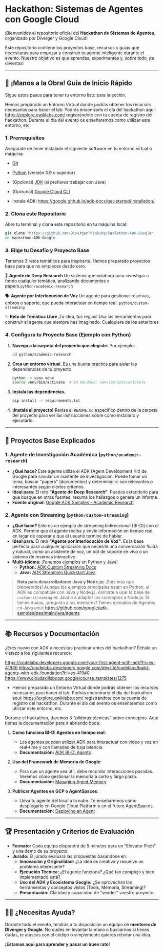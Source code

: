 # Hackathon: Sistemas de Agentes con Google Cloud

¡Bienvenidos al repositorio oficial del **Hackathon de Sistemas de Agentes**, organizado por Diverger y Google Cloud!

Este repositorio contiene los proyectos base, recursos y guías que necesitarás para empezar a construir tu agente inteligente durante el evento. Nuestro objetivo es que aprendas, experimentes y, sobre todo, ¡te diviertas!

---

## 🚀 ¡Manos a la Obra! Guía de Inicio Rápido

Sigue estos pasos para tener tu entorno listo para la acción.

Hemos preparado un Entorno Virtual donde podrás obtener los recursos necesarios para hacer el lab: Podrás encontrarlo el día del hackathon aqui: https://explore.qwiklabs.com/ registrándote con tu cuenta de registro del hackathon. Durante el día del evento os enseñaremos como utilizar este entorno, etc.


### 1. Prerrequisitos

Asegúrate de tener instalado el siguiente software en tu entorno virtual o máquina:
- [Git](https://git-scm.com/book/en/v2/Getting-Started-Installing-Git)
- [Python](https://www.python.org/downloads/) (versión 3.9 o superior)
- (Opcional) [JDK](https://www.oracle.com/java/technologies/downloads/) (si prefieres trabajar con Java)
- (Opcional) [Google Cloud CLI](https://cloud.google.com/sdk/docs/install)

- Instala ADK:
https://google.github.io/adk-docs/get-started/installation/


### 2. Clona este Repositorio

Abre tu terminal y clona este repositorio en tu máquina local:
```bash
git clone "https://github.com/DivergerThinking/hackathon-ADK-Google"
cd hackathon-ADK-Google
```

### 3. Elige tu Desafío y Proyecto Base

Tenemos 3 retos temáticos para inspirarte. Hemos preparado proyectos base para que no empieces desde cero.

🧠 **Agente de Deep Research** 
Un sistema que colabora para investigar a fondo cualquier temática, analizando documentos o papers.`python/academic-research` 

🗣️ **Agente por Interlocución de Voz**
Un agente para gestionar reservas, cobros o soporte, que pueda interactuar en tiempo real. 
`python/custom-streaming`

✨ **Reto de Temática Libre** 
¡Tu idea, tus reglas! Usa las herramientas para construir el agente que siempre has imaginado.
Cualquiera de los anteriores


### 4. Configura tu Proyecto Base (Ejemplo con Python)

1.  **Navega a la carpeta del proyecto que elegiste.** Por ejemplo:
    ```bash
    cd python/academic-research
    ```
2.  **Crea un entorno virtual.** Es una buena práctica para aislar las dependencias de tu proyecto.
    ```bash
    python -m venv venv
    source venv/bin/activate  # En Windows: venv\Scripts\activate
    ```
3.  **Instala las dependencias.**
    ```bash
    pip install -r requirements.txt
    ```
4.  **¡Instala el proyecto!** Revisa el `README.md` específico dentro de la carpeta del proyecto para ver las instrucciones sobre cómo instalarlo y ejecutarlo.

---

## 🔧 Proyectos Base Explicados

### 1. Agente de Investigación Académica (`python/academic-research`)

-   **¿Qué hace?** Este agente utiliza el ADK (Agent Development Kit) de Google para simular un asistente de investigación. Puede tomar un tema, buscar "papers" (documentos) y determinar si son relevantes o interesantes según ciertos criterios.
-   **Ideal para:** El reto **"Agente de Deep Research"**. Puedes extenderlo para que busque en otras fuentes, resuma los hallazgos o genere un informe.
-   **Fuente original:** [Google ADK Samples - Academic Research](https://github.com/google/adk-samples/tree/main/python/agents/academic-research)

### 2. Agente con Streaming (`python/custom-streaming`)

-   **¿Qué hace?** Este es un ejemplo de streaming bidireccional (BI-DI) con el ADK. Permite que el agente reciba y envíe información en tiempo real, en lugar de esperar a que el usuario termine de hablar.
-   **Ideal para:** El reto **"Agente por Interlocución de Voz"**. Es la base perfecta para cualquier aplicación que necesite una conversación fluida y natural, como un asistente de voz, un bot de soporte en vivo o un sistema de reservas interactivo.
-   **Multi-idioma:** ¡Tenemos ejemplos en Python y Java!
    -   **Python:** [ADK Custom Streaming Docs](https://google.github.io/adk-docs/streaming/custom-streaming/)
    -   **Java:** [ADK Streaming Quickstart Java](https://google.github.io/adk-docs/get-started/streaming/quickstart-streaming-java/)

> **Nota para desarrolladores Java y Node.js:** ¡Sois más que bienvenidos! Aunque los ejemplos principales están en Python, el ADK es compatible con Java y Node.js. Anímate a usar la base de `custom-streaming` en Java o a adaptar los conceptos a Node.js. Si tienes dudas, ¡pregunta a los mentores!
Tienes ejemplos de Agentes en Java aqui: https://github.com/google/adk-samples/tree/main/java/agents


---

## 📚 Recursos y Documentación

¿Eres nuevo con ADK y necesitas practicar antes del hackathon? Échale un vistazo a los siguientes recursos:

https://codelabs.developers.google.com/your-first-agent-with-adk?hl=es-419#0
https://codelabs.developers.google.com/devsite/codelabs/build-agents-with-adk-foundation?hl=es-419#0
https://www.cloudskillsboost.google/course_templates/1275


- Hemos preparado un Entorno Virtual donde podrás obtener los recursos necesarios para hacer el lab:
Podrás encontrarlo el día del hackathon aqui:
https://explore.qwiklabs.com/ registrándote con tu cuenta de registro del hackathon. 
Durante el día del evento os enseñaremos como utilizar este entorno, etc.


Durante el hackathon, daremos 3 "píldoras técnicas" sobre conceptos. Aquí tienes la documentación para ir abriendo boca:

1.  **Como funciona BI-DI Agentes en tiempo real:**
    -   Los agentes pueden utilizar ADK para interactuar con video y voz en real-time y con llamadas de baja latencia.
    -   **Documentación:** [ADK BI-DI Agents](https://google.github.io/adk-docs/get-started/streaming/quickstart-streaming/)

2.  **Uso del Framework de Memoria de Google:**
    -   Para que un agente sea útil, debe recordar interacciones pasadas. Veremos cómo gestionar la memoria a corto y largo plazo.
    -   **Documentación:** [Managing Agent Memory](https://google.github.io/adk-docs/guides/memory/)

3.  **Publicar Agentes en GCP o AgentSpaces:**
    -   Lleva tu agente del local a la nube. Te enseñaremos cómo desplegarlo en Google Cloud Platform o en el futuro AgentSpaces.
    -   **Documentación:** [Deploying an Agent](https://google.github.io/adk-docs/guides/deployment/)

---

## 🏆 Presentación y Criterios de Evaluación

-   **Formato:** Cada equipo dispondrá de 5 minutos para un "Elevator Pitch" y una demo de su proyecto.
-   **Jurado:** El jurado evaluará las propuestas basándose en:
    -   **Innovación y Originalidad:** ¿La idea es creativa y resuelve un problema interesante?
    -   **Ejecución Técnica:** ¿El agente funciona? ¿Qué tan complejo y bien implementado está?
    -   **Uso del ADK y Ecosistema Google:** ¿Se aprovechan las herramientas y conceptos vistos (Tools, Memoria, Streaming)?
    -   **Presentación:** Claridad y capacidad de "vender" vuestro proyecto.

---

## 🙋‍♂️ ¿Necesitas Ayuda?

Durante todo el evento, tendrás a tu disposición un equipo de **mentores de Diverger y Google**. No dudes en levantar la mano o buscarnos si tienes dudas, te atascas con el código o simplemente quieres rebotar una idea.

**¡Estamos aquí para aprender y pasar un buen rato!**
